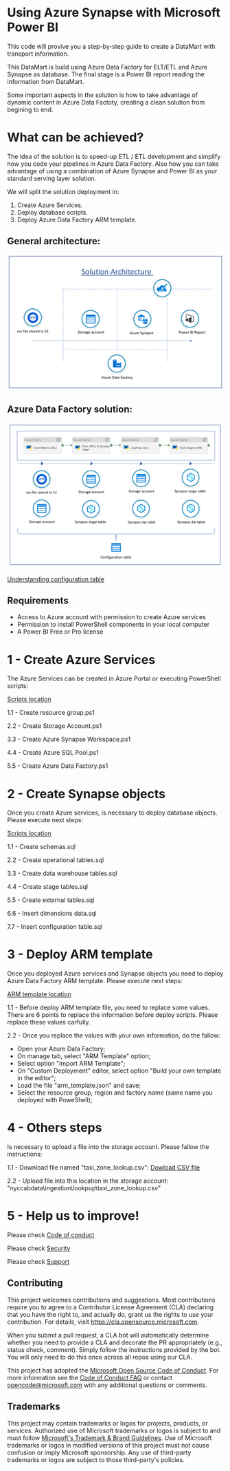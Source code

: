 # Using Azure Synapse with Microsoft Power BI

This code will provive you a step-by-step guide to create a DataMart with transport information.

This DataMart is build using Azure Data Factory for ELT/ETL and Azure Synapse as database. The final stage is a Power BI report reading the information from DataMart.

Some important aspects in the solution is how to take advantage of dynamic content in Azure Data Factoty, creating a clean solution from begining to end.

# What can be achieved?

The idea of the solution is to speed-up ETL / ETL development and simplify how you code your pipelines in Azure Data Factory. Also how you can take advantage of using a combination of Azure Synapse and Power BI as your standard serving layer solution.

We will split the solution deployment in:

1. Create Azure Services.
2. Deploy database scripts.
3. Deploy Azure Data Factory ARM template.

## General architecture:
![alt text](https://github.com/microsoft/Power-BI-ADF-Synapse/blob/main/Support%20Files/SolutionArchitecture.png)

## Azure Data Factory solution:
![alt text](https://github.com/microsoft/Power-BI-ADF-Synapse/blob/main/Support%20Files/AzureDataFactory.png)

[Understanding configuration table](https://github.com/microsoft/Power-BI-ADF-Synapse/blob/main/Understanding%20configuration%20table.md)

## Requirements

- Access to Azure account with permission to create Azure services
- Permission to install PowerShell components in your local computer
- A Power BI Free or Pro license

# 1 - Create Azure Services

The Azure Services can be created in Azure Portal or executing PowerShell scripts:

[Scripts location](https://github.com/Azure/DW-with-Synapse-Data-Factory-Power-BI/tree/main/1%20-%20Setup%20-%20PowerShell%20scripts)

1.1 - Create resource group.ps1

2.2 - Create Storage Account.ps1

3.3 - Create Azure Synapse Workspace.ps1

4.4 - Create Azure SQL Pool.ps1

5.5 - Create Azure Data Factory.ps1

# 2 - Create Synapse objects

Once you create Azure services, is necessary to deploy database objects. Please execute next steps:

[Scripts location](https://github.com/Azure/DW-with-Synapse-Data-Factory-Power-BI/tree/main/2%20-%20Setup%20database%20scripts)

1.1 - Create schemas.sql

2.2 - Create operational tables.sql

3.3 - Create data warehouse tables.sql

4.4 - Create stage tables.sql

5.5 - Create external tables.sql

6.6 - Insert dimensions data.sql

7.7 - Insert configuration table.sql

# 3 - Deploy ARM template

Once you deployed Azure services and Synapse objects you need to deploy Azure Data Factory ARM template. Please execute next steps:

[ARM template location](https://github.com/Azure/DW-with-Synapse-Data-Factory-Power-BI/tree/main/3%20-%20ARM%20Template)

1.1 - Before deploy ARM template file, you need to replace some values. There are 6 points to replace the information before deploy scripts. Please replace these values carfully.

2.2 - Once you replace the values with your own information, do the fallow:
  - Open your Azure Data Factory;
  - On manage tab, select "ARM Template" option;
  - Select option "Import ARM Template";
  - On "Custom Deployment" editor, select option "Build your own template in the editor";
  - Load the file "arm_template.json" and save;
  - Select the resource group, region and factory name (same name you deployed with PoweShell);

# 4 - Others steps

Is necessary to upload a file into the storage account. Please fallow the instructions:

1.1 - Download file named "taxi_zone_lookup.csv": [Dowload CSV file](https://github.com/Azure/DW-with-Synapse-Data-Factory-Power-BI/blob/main/4%20-%20Others/taxi_zone_lookup.csv)

2.2 - Upload file into this location in the storage account: "nyccabdata\ingestion\lookpup\taxi_zone_lookup.csv"

# 5 - Help us to improve!

Please check [Code of conduct](https://github.com/Azure/DW-with-Synapse-Data-Factory-Power-BI/blob/main/CODE_OF_CONDUCT.md)

Please check [Security](https://github.com/Azure/DW-with-Synapse-Data-Factory-Power-BI/blob/main/SECURITY.md)

Please check [Support](https://github.com/Azure/DW-with-Synapse-Data-Factory-Power-BI/blob/main/SUPPORT.md)

## Contributing

This project welcomes contributions and suggestions.  Most contributions require you to agree to a
Contributor License Agreement (CLA) declaring that you have the right to, and actually do, grant us
the rights to use your contribution. For details, visit https://cla.opensource.microsoft.com.

When you submit a pull request, a CLA bot will automatically determine whether you need to provide
a CLA and decorate the PR appropriately (e.g., status check, comment). Simply follow the instructions
provided by the bot. You will only need to do this once across all repos using our CLA.

This project has adopted the [Microsoft Open Source Code of Conduct](https://opensource.microsoft.com/codeofconduct/).
For more information see the [Code of Conduct FAQ](https://opensource.microsoft.com/codeofconduct/faq/) or
contact [opencode@microsoft.com](mailto:opencode@microsoft.com) with any additional questions or comments.

## Trademarks

This project may contain trademarks or logos for projects, products, or services. Authorized use of Microsoft 
trademarks or logos is subject to and must follow 
[Microsoft's Trademark & Brand Guidelines](https://www.microsoft.com/en-us/legal/intellectualproperty/trademarks/usage/general).
Use of Microsoft trademarks or logos in modified versions of this project must not cause confusion or imply Microsoft sponsorship.
Any use of third-party trademarks or logos are subject to those third-party's policies.

